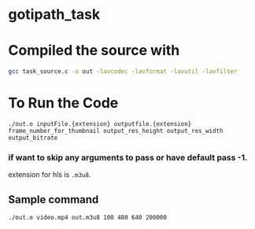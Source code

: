 # gotipath_task

# Compiled the source with
```bash
gcc task_source.c -o out -lavcodec -lavformat -lavutil -lavfilter
```

# To Run the Code

```
./out.o inputFile.{extension} outputfile.{extension} frame_number_for_thumbnail output_res_height output_res_width output_bitrate
```

### if want to skip any arguments to pass or have default pass -1.
extension for hls is `.m3u8`.

## Sample command
```
./out.o video.mp4 out.m3u8 100 480 640 200000
```